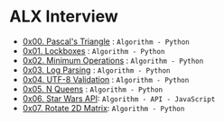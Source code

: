 # ALX Interview
- [0x00. Pascal's Triangle](0x00-pascal_triangle) : `Algorithm - Python`
- [0x01. Lockboxes](0x01-lockboxes) : `Algorithm - Python`
- [0x02. Minimum Operations](0x02-minimum_operations) : `Algorithm - Python`
- [0x03. Log Parsing](0x03-log_parsing) : `Algorithm - Python`
- [0x04. UTF-8 Validation](0x04-utf8_validation) : `Algorithm - Python`
- [0x05. N Queens](0x05-nqueens) : `Algorithm - Python`
- [0x06. Star Wars API](0x06-starwars_api): `Algorithm - API - JavaScript`
- [0x07. Rotate 2D Matrix](0x07-rotate_2d_matrix): `Algorithm - Python`


